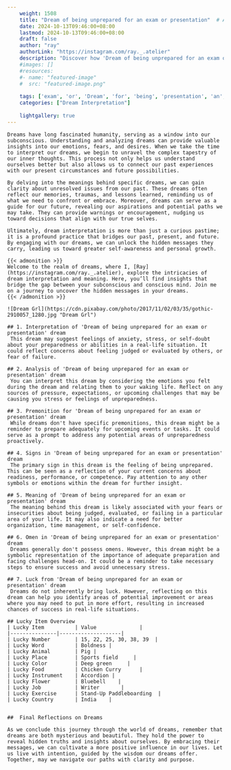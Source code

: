 ```yaml
---
    weight: 1508
    title: "Dream of being unprepared for an exam or presentation"  # Assuming 'title' column exists
    date: 2024-10-13T09:46:00+08:00
    lastmod: 2024-10-13T09:46:00+08:00
    draft: false
    author: "ray"
    authorLink: "https://instagram.com/ray._.atelier"
    description: "Discover how 'Dream of being unprepared for an exam or presentation' can interpret your future and uncover its significant meanings in your life."
    #images: []
    #resources:
    #- name: "featured-image"
    #  src: "featured-image.png"
    
    tags: ['exam', 'or', 'Dream', 'for', 'being', 'presentation', 'an', 'unprepared', 'of']
    categories: ["Dream Interpretation"]
    
    lightgallery: true
---
```

    
    Dreams have long fascinated humanity, serving as a window into our subconscious. Understanding and analyzing dreams can provide valuable insights into our emotions, fears, and desires. When we take the time to interpret our dreams, we begin to unravel the complex tapestry of our inner thoughts. This process not only helps us understand ourselves better but also allows us to connect our past experiences with our present circumstances and future possibilities.
    
    By delving into the meanings behind specific dreams, we can gain clarity about unresolved issues from our past. These dreams often reflect our memories, traumas, and lessons learned, reminding us of what we need to confront or embrace. Moreover, dreams can serve as a guide for our future, revealing our aspirations and potential paths we may take. They can provide warnings or encouragement, nudging us toward decisions that align with our true selves.
    
    Ultimately, dream interpretation is more than just a curious pastime; it is a profound practice that bridges our past, present, and future. By engaging with our dreams, we can unlock the hidden messages they carry, leading us toward greater self-awareness and personal growth.
    
    {{< admonition >}}
    Welcome to the realm of dreams, where I, [Ray](https://instagram.com/ray._.atelier), explore the intricacies of dream interpretation and meaning. Here, you’ll find insights that bridge the gap between your subconscious and conscious mind. Join me on a journey to uncover the hidden messages in your dreams.
    {{< /admonition >}}
    
    ![Dream Grl](https://cdn.pixabay.com/photo/2017/11/02/03/35/gothic-2910057_1280.jpg "Dream Grl")
    
    ## 1. Interpretation of 'Dream of being unprepared for an exam or presentation' dream
     This dream may suggest feelings of anxiety, stress, or self-doubt about your preparedness or abilities in a real-life situation. It could reflect concerns about feeling judged or evaluated by others, or fear of failure.
    
    ## 2. Analysis of 'Dream of being unprepared for an exam or presentation' dream
     You can interpret this dream by considering the emotions you felt during the dream and relating them to your waking life. Reflect on any sources of pressure, expectations, or upcoming challenges that may be causing you stress or feelings of unpreparedness.
    
    ## 3. Premonition for 'Dream of being unprepared for an exam or presentation' dream
     While dreams don't have specific premonitions, this dream might be a reminder to prepare adequately for upcoming events or tasks. It could serve as a prompt to address any potential areas of unpreparedness proactively.
    
    ## 4. Signs in 'Dream of being unprepared for an exam or presentation' dream
     The primary sign in this dream is the feeling of being unprepared. This can be seen as a reflection of your current concerns about readiness, performance, or competence. Pay attention to any other symbols or emotions within the dream for further insight.
    
    ## 5. Meaning of 'Dream of being unprepared for an exam or presentation' dream
     The meaning behind this dream is likely associated with your fears or insecurities about being judged, evaluated, or failing in a particular area of your life. It may also indicate a need for better organization, time management, or self-confidence.
    
    ## 6. Omen in 'Dream of being unprepared for an exam or presentation' dream
     Dreams generally don't possess omens. However, this dream might be a symbolic representation of the importance of adequate preparation and facing challenges head-on. It could be a reminder to take necessary steps to ensure success and avoid unnecessary stress.
    
    ## 7. Luck from 'Dream of being unprepared for an exam or presentation' dream
     Dreams do not inherently bring luck. However, reflecting on this dream can help you identify areas of potential improvement or areas where you may need to put in more effort, resulting in increased chances of success in real-life situations.
    
    ## Lucky Item Overview
    | Lucky Item          | Value              |
    |---------------|--------------------|
    | Lucky Number        | 15, 22, 25, 30, 38, 39  |
    | Lucky Word          | Boldness |
    | Lucky Animal        | Pig |
    | Lucky Place         | Sports field     |
    | Lucky Color         | Deep green     |
    | Lucky Food          | Chicken Curry      |
    | Lucky Instrument    | Accordion |
    | Lucky Flower        | Bluebell    |
    | Lucky Job           | Writer       |
    | Lucky Exercise      | Stand-Up Paddleboarding  |
    | Lucky Country       | India    |
    
    
    ##  Final Reflections on Dreams
    
    As we conclude this journey through the world of dreams, remember that dreams are both mysterious and beautiful. They hold the power to reveal hidden truths and insights about ourselves. By embracing their messages, we can cultivate a more positive influence in our lives. Let us live with intention, guided by the wisdom our dreams offer. Together, may we navigate our paths with clarity and purpose.
    